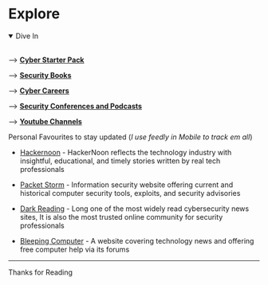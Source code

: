 # Explore

<details open>
<summary>Dive In</summary>
<br>

--> [**Cyber Starter Pack**](starter-pack.md)

--> [**Security Books**](books.md)

--> [**Cyber Careers**](career.md)

--> [**Security Conferences and Podcasts**](conf-pod.md)

--> [**Youtube Channels**](video.md)
</details>


Personal Favourites to stay updated (_I use feedly in Mobile to track em all_)

- [Hackernoon](https://hackernoon.com/tagged/security) - HackerNoon reflects the technology industry with insightful, educational, and timely stories written by real tech professionals

- [Packet Storm](https://packetstormsecurity.com/) - Information security website offering current and historical computer security tools, exploits, and security advisories

- [Dark Reading](https://www.darkreading.com/) - Long one of the most widely read cybersecurity news sites, It is also the most trusted online community for security professionals

- [Bleeping Computer](https://www.bleepingcomputer.com/) - A website covering technology news and offering free computer help via its forums

---------
Thanks for Reading

